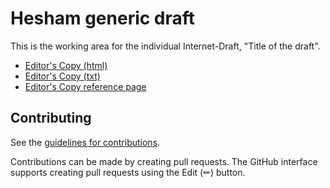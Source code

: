 # Hesham generic draft


This is the working area for the individual Internet-Draft, "Title of the draft".

* [Editor's Copy (html)](https://StefanoSalsano.github.io/hesham-generic-draft/#go.draft-hesham-generic.html)
* [Editor's Copy (txt)](https://StefanoSalsano.github.io/hesham-generic-draft/#go.draft-hesham-generic.txt)
* [Editor's Copy reference page](https://StefanoSalsano.github.io/hesham-generic-draft/)

<!-- 
* [Datatracker Page](https://datatracker.ietf.org/doc/draft-hesham-generic)
* [Individual Draft](https://datatracker.ietf.org/doc/html/draft-hesham-generic)
* [Compare Editor's Copy to Individual Draft](https://StefanoSalsano.github.io/hesham-generic-draft/#go.draft-hesham-generic.diff)
-->

## Contributing

See the
[guidelines for contributions](https://github.com/StefanoSalsano/hesham-generic-draft/blob//CONTRIBUTING.md).

Contributions can be made by creating pull requests.
The GitHub interface supports creating pull requests using the Edit (✏) button.

<!-- 
## Command Line Usage

Formatted text and HTML versions of the draft can be built using `make`.

```sh
$ make
```

Command line usage requires that you have the necessary software installed.  See
[the instructions](https://github.com/martinthomson/i-d-template/blob/main/doc/SETUP.md).
-->
